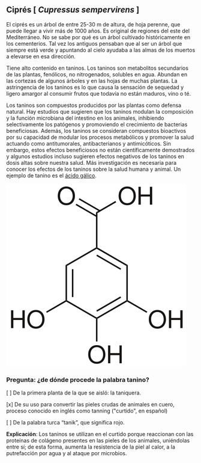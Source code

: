 
## Ciprés [ *Cupressus sempervirens* ]

El ciprés es un árbol de entre 25-30 m de altura, de hoja perenne, que puede llegar a vivir más de 1000 años. Es original de regiones del este del Mediterráneo. No se sabe por qué es un árbol cultivado históricamente en los cementerios. Tal vez los antiguos pensaban que al ser un árbol que siempre está verde y apuntando al cielo ayudaba a las almas de los muertos a elevarse en esa dirección.

Tiene alto contenido en taninos. Los taninos son metabolitos secundarios de las plantas, fenólicos, no nitrogenados, solubles en agua. Abundan en las cortezas de algunos árboles y en las hojas de muchas plantas. La astringencia de los taninos es lo que causa la sensación de sequedad y ligero amargor al consumir frutos que todavía no están maduros, vino o té.

Los taninos son compuestos producidos por las plantas como defensa natural. Hay estudios que sugieren que los taninos modulan la composición y la función microbiana del intestino en los animales, inhibiendo selectivamente los patógenos y promoviendo el crecimiento de bacterias beneficiosas. Además, los taninos se consideran compuestos bioactivos por su capacidad de modular los procesos metabólicos y promover la salud actuando como antitumorales, antibacterianos y antimicóticos. Sin embargo, estos efectos beneficiosos no están científicamente demostrados y algunos estudios incluso sugieren efectos negativos de los taninos en dosis altas sobre nuestra salud. Más investigación es necesaria para conocer los efectos de los taninos sobre la salud humana y animal. Un ejemplo de tanino es el [ácido gálico](https://es.wikipedia.org/wiki/%C3%81cido_g%C3%A1lico).

![](./pics/acido_galico.png)


### Pregunta: ¿de dónde procede la palabra tanino?

 [ ] De la primera planta de la que se aisló: la taniquera.

 [x] De su uso para convertir las pieles crudas de animales en cuero, proceso conocido en inglés como tanning ("curtido", en español)

 [ ] De la palabra turca “tanik”, que significa rojo.


**Explicación**: Los taninos se utilizan en el curtido porque reaccionan con las proteínas de colágeno presentes en las pieles de los animales, uniéndolas entre sí; de esta forma, aumenta la resistencia de la piel al calor, a la putrefacción por agua y al ataque por microbios.
